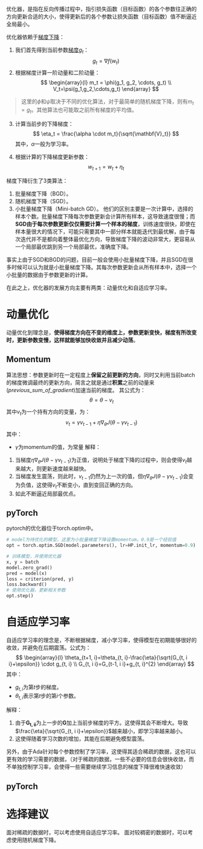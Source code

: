 优化器，是指在反向传播过程中，指引损失函数（目标函数）的各个参数往正确的方向更新合适的大小，使得更新后的各个参数让损失函数（目标函数）值不断逼近全局最小。

优化器依赖于[梯度下降](梯度下降.md)：
1. 我们首先得到当前参数[梯度](梯度.md)$g_t$：
$$
g_t = \nabla f(w_t)
$$
2. 根据梯度计算一阶动量和二阶动量：
$$
\begin{array}{l}
m_t = \phi(g_1, g_2, \cdots, g_t) \\
V_t=\psi(g_1,g_2,\cdots,g_t)
\end{array}
$$
> 这里的$\phi$和$\psi$取决于不同的优化算法，对于最简单的随机梯度下降，则有$m_t = g_t$。其他算法也可能取之前所有梯度的平均值。

3. 计算当前步的下降梯度：
$$
\eta_t = \frac{\alpha \cdot m_t}{\sqrt{\mathbf{V}_t}}
$$
其中，$\alpha$一般为学习率。

4. 根据计算的下降梯度更新参数：
$$
w_{t+1} = w_t + \eta_{t}
$$

梯度下降衍生了3类算法：
1. 批量梯度下降（BGD）。
2. 随机梯度下降（SGD）。
3. 小批量梯度下降（Mini-batch GD）。
他们的区别主要是一次计算中，选择的样本个数。批量梯度下降每次参数更新会计算所有样本，这导致速度很慢；而**SGD由于每次参数更新仅仅需要计算一个样本的梯度**，训练速度很快，即使在样本量很大的情况下，可能只需要其中一部分样本就能迭代到最优解，由于每次迭代并不是都向着整体最优化方向，导致梯度下降的波动非常大，更容易从一个局部最优跳到另一个局部最优，准确度下降。

事实上由于SGD和BGD的问题，目前一般会使用小批量梯度下降，并且SGD在很多时候可以认为就是小批量梯度下降。其每次参数更新会从所有样本中，选择一个小批量的数据由于参数更新的计算。


在此之上，优化器的发展方向主要有两类：动量优化和自适应学习率。
# 动量优化
动量优化到理念是，**使得梯度方向在不变的维度上，参数更新变快，梯度有所改变时，更新参数变慢，这样就能够加快收敛并且减少动荡**。

## Momentum
算法思想：参数更新时在一定程度上**保留之前更新的方向**，同时又利用当前batch的梯度微调最终的更新方向，简言之就是通过**积累**之前的动量来(_previous_sum_of_gradient_)加速当前的梯度。
其公式为：
$$
\theta = \theta - v_t
$$
其中$v_t$为一个持有方向的变量，为：
$$
v_{t}=\gamma v_{t-1}+\eta \nabla_{\theta} J\left(\theta-\gamma v_{t-1}\right)
$$
其中：
- $\gamma$为momentum的值，为常量
解释：
1. 当梯度$\eta \nabla_{\theta} J\left(\theta-\gamma v_{t-1}\right)$为正值，说明处于梯度下降的过程中，则会使得$v_t$越来越大，则更新速度越来越快。
2. 当梯度发生震荡，则此时，$v_{t-1}$仍然为上一次的值，但$\eta \nabla_{\theta} J\left(\theta-\gamma v_{t-1}\right)$会变为负值，这使得$v_t$不断变小，直到变回正确的方向。
3. 如此不断逼近局部最优点。

## pyTorch
pytorch的优化器位于torch.optim中。
```python
# model为待优化的模型，这里为小批量梯度下降设置momentum。0.9是一个经验值
opt = torch.optim.SGD(model.parameters(), lr=HP.init_lr, momentum=0.9)

# 训练模型，并使用优化器
x, y = batch
model.zero_grad()
pred = model(x)
loss = criterion(pred, y)
loss.backward()
# 使用优化器，更新相关参数
opt.step()
```

# 自适应学习率
自适应学习率的理念是，不断根据梯度，减小学习率，使得模型在初期能够很好的收敛，并避免在后期震荡。公式为：
$$
\begin{array}{l}
\theta_{t+1, i}=\theta_{t, i}-\frac{\eta}{\sqrt{G_{t, i i}+\epsilon}} \cdot g_{t, i} \\
G_{t, i i}=G_{t-1, i i}+g_{t, i}^{2}
\end{array}
$$
其中：
- $g_{t,i}$为第$t$步的梯度。
- $\theta_{t,i}$表示第$t$步的第$i$个参数。

解释：
1. 由于$\mathbf{G_{t,ii}}$为上一步的$\mathbf{G}$加上当前步梯度的平方。这使得其会不断增大。导致$\frac{\eta}{\sqrt{G_{t, i i}+\epsilon}}$越来越小，即学习率越来越小。
2. 这使得随着学习次数的增加，其能在后期避免模型震荡。

另外，由于Ada针对每个参数控制了学习率，这使得其适合稀疏的数据，这也可以更有效的学习需要的数据，（对于稀疏的数据，一些不必要的信息会很快收敛，而不单独控制学习率，会使得一些需要继续学习信息的梯度下降很难快速收敛）

## pyTorch

# 选择建议
面对稀疏的数据时，可以考虑使用自适应学习率。
面对较稠密的数据时，可以考虑使用随机梯度下降。